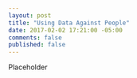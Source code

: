 ```yaml
---
layout: post
title: "Using Data Against People"
date: 2017-02-02 17:21:00 -05:00
comments: false
published: false
---
```


Placeholder
